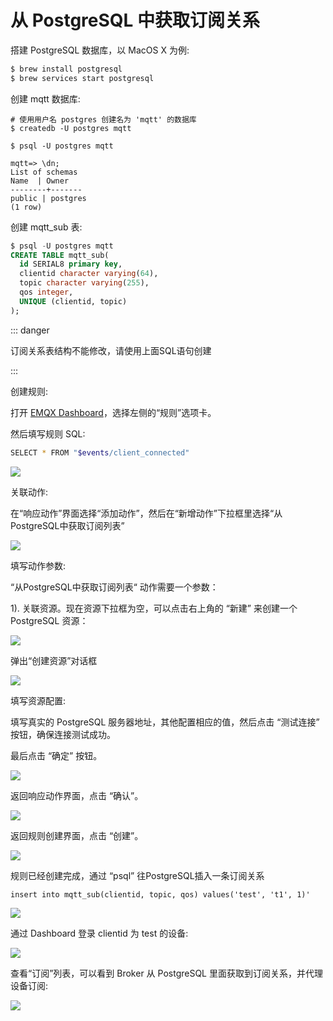 # 从 PostgreSQL 中获取订阅关系

搭建 PostgreSQL 数据库，以 MacOS X 为例:
```bash
$ brew install postgresql
$ brew services start postgresql
```

创建 mqtt 数据库:

```
# 使用用户名 postgres 创建名为 'mqtt' 的数据库
$ createdb -U postgres mqtt

$ psql -U postgres mqtt

mqtt=> \dn;
List of schemas
Name  | Owner
--------+-------
public | postgres
(1 row)
```

创建 mqtt_sub 表:

```sql
$ psql -U postgres mqtt
CREATE TABLE mqtt_sub(
  id SERIAL8 primary key,
  clientid character varying(64),
  topic character varying(255),
  qos integer,
  UNIQUE (clientid, topic)
);
```

::: danger

订阅关系表结构不能修改，请使用上面SQL语句创建

:::

创建规则:

打开 [EMQX Dashboard](http://127.0.0.1:18083/#/rules)，选择左侧的“规则”选项卡。

然后填写规则 SQL:

```bash
SELECT * FROM "$events/client_connected"
```

![](./assets/rule-engine/pg_sub_01.png)

关联动作:

在“响应动作”界面选择“添加动作”，然后在“新增动作”下拉框里选择“从PostgreSQL中获取订阅列表”

![](./assets/rule-engine/pg_sub_02.png)

填写动作参数:

“从PostgreSQL中获取订阅列表“ 动作需要一个参数：

1). 关联资源。现在资源下拉框为空，可以点击右上角的 “新建” 来创建一个 PostgreSQL 资源：

![](./assets/rule-engine/pg_sub_03.png)

弹出“创建资源”对话框

![](./assets/rule-engine/pg_sub_04.png)

填写资源配置:

   填写真实的 PostgreSQL 服务器地址，其他配置相应的值，然后点击 “测试连接” 按钮，确保连接测试成功。

最后点击 “确定” 按钮。

![](./assets/rule-engine/pg_sub_05.png)

返回响应动作界面，点击 “确认”。

![](./assets/rule-engine/pg_sub_06.png)

返回规则创建界面，点击 “创建”。

![](./assets/rule-engine/pg_sub_07.png)

规则已经创建完成，通过 “psql” 往PostgreSQL插入一条订阅关系

```
insert into mqtt_sub(clientid, topic, qos) values('test', 't1', 1)'
```

![](./assets/rule-engine/pg_sub_08.png)

通过 Dashboard 登录 clientid 为 test 的设备:

![](./assets/rule-engine/pg_sub_09.png)

查看“订阅”列表，可以看到 Broker 从 PostgreSQL 里面获取到订阅关系，并代理设备订阅:

![](./assets/rule-engine/pg_sub_10.png)